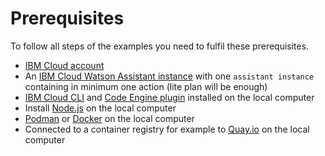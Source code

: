 # Prerequisites

To follow all steps of the examples you need to fulfil these prerequisites.

  * [IBM Cloud account](https://cloud.ibm.com)
  * An [IBM Cloud Watson Assistant instance](https://cloud.ibm.com/catalog/services/watson-assistant#about) with one `assistant instance` containing in minimum one action (lite plan will be enough)
  * [IBM Cloud CLI](https://cloud.ibm.com/docs/cli?topic=cli-getting-started) and [Code Engine plugin](https://cloud.ibm.com/docs/codeengine?topic=codeengine-install-cli) installed on the local computer
  * Install [Node.js](https://nodejs.org/en/download/) on the local computer
  * [Podman](https://podman.io/) or [Docker](https://www.docker.com/products/docker-desktop/) on the local computer
  * Connected to a container registry for example to [Quay.io](https://quay.io) on the local computer